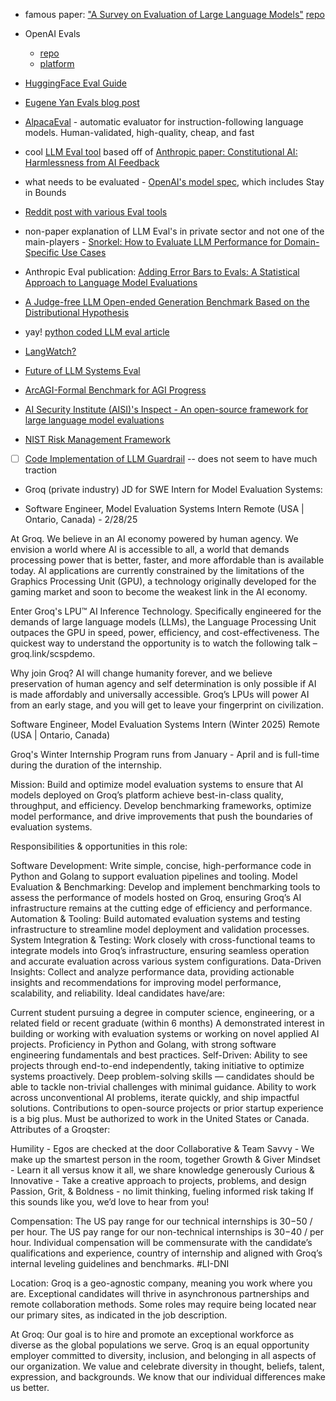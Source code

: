 * famous paper: ["A Survey on Evaluation of Large Language Models"](https://arxiv.org/abs/2307.03109) [repo](https://github.com/MLGroupJLU/LLM-eval-survey)
* OpenAI Evals
  * [repo](https://github.com/openai/evals)
  * [platform](https://platform.openai.com/docs/guides/evals)
* [HuggingFace Eval Guide](https://github.com/huggingface/evaluation-guidebook)
* [Eugene Yan Evals blog post](https://eugeneyan.com/writing/evals/)
* [AlpacaEval](https://github.com/tatsu-lab/alpaca_eval?tab=readme-ov-file#quick-start) - automatic evaluator for instruction-following language models. Human-validated, high-quality, cheap, and fast
* cool [LLM Eval tool](https://eugeneyan.com/writing/llm-evaluators/) based off of [Anthropic paper: Constitutional AI: Harmlessness from AI Feedback](https://arxiv.org/abs/2212.08073)
* what needs to be evaluated - [OpenAI's model spec](https://model-spec.openai.com/2025-02-12.html), which includes Stay in Bounds

* [Reddit post with various Eval tools](https://www.reddit.com/r/mlops/comments/1defvza/best_beginner_resources_for_llm_evaluation/)
* non-paper explanation of LLM Eval's in private sector and not one of the main-players - [Snorkel: How to Evaluate LLM Performance for Domain-Specific Use Cases](https://www.youtube.com/watch?v=ZHjulqB-4A0)
* Anthropic Eval publication: [Adding Error Bars to Evals: A Statistical Approach to Language Model Evaluations](https://arxiv.org/abs/2411.00640)
* [A Judge-free LLM Open-ended Generation Benchmark Based on the Distributional Hypothesis](https://arxiv.org/abs/2502.09316)

* yay! [python coded LLM eval article](https://medium.com/@jeffreyip54/llm-evaluation-metrics-everything-you-need-for-llm-evaluation-6b129157e33c)
* [LangWatch?](https://docs.langwatch.ai/optimization-studio/evaluating)
* [Future of LLM Systems Eval ](https://www.reddit.com/r/LocalLLaMA/comments/18z3ygo/the_future_of_llm_systems_evaluation/)
* [ArcAGI-Formal Benchmark for AGI Progress](https://arcprize.org/)
* [AI Security Institute (AISI)'s Inspect - An open-source framework for large language model evaluations](https://inspect.ai-safety-institute.org.uk/)
* [NIST Risk Management Framework](https://csrc.nist.gov/projects/risk-management)
* [ ] [Code Implementation of LLM Guardrail](https://github.com/mindyng/GuardReasoner) -- does not seem to have much traction
* Groq (private industry) JD for SWE Intern for Model Evaluation Systems:

* Software Engineer, Model Evaluation Systems Intern
Remote (USA | Ontario, Canada) - 2/28/25

At Groq. We believe in an AI economy powered by human agency. We envision a world where AI is accessible to all, a world that demands processing power that is better, faster, and more affordable than is available today. AI applications are currently constrained by the limitations of the Graphics Processing Unit (GPU), a technology originally developed for the gaming market and soon to become the weakest link in the AI economy.

Enter Groq's LPU™ AI Inference Technology. Specifically engineered for the demands of large language models (LLMs), the Language Processing Unit outpaces the GPU in speed, power, efficiency, and cost-effectiveness. The quickest way to understand the opportunity is to watch the following talk – groq.link/scspdemo.

Why join Groq? AI will change humanity forever, and we believe preservation of human agency and self determination is only possible if AI is made affordably and universally accessible. Groq’s LPUs will power AI from an early stage, and you will get to leave your fingerprint on civilization.

Software Engineer, Model Evaluation Systems Intern (Winter 2025)
Remote (USA | Ontario, Canada)

Groq's Winter Internship Program runs from January - April and is full-time during the duration of the internship.

Mission: Build and optimize model evaluation systems to ensure that AI models deployed on Groq’s platform achieve best-in-class quality, throughput, and efficiency. Develop benchmarking frameworks, optimize model performance, and drive improvements that push the boundaries of evaluation systems.

Responsibilities & opportunities in this role:

Software Development: Write simple, concise, high-performance code in Python and Golang to support evaluation pipelines and tooling.
Model Evaluation & Benchmarking: Develop and implement benchmarking tools to assess the performance of models hosted on Groq, ensuring Groq’s AI infrastructure remains at the cutting edge of efficiency and performance.
Automation & Tooling: Build automated evaluation systems and testing infrastructure to streamline model deployment and validation processes.
System Integration & Testing: Work closely with cross-functional teams to integrate models into Groq’s infrastructure, ensuring seamless operation and accurate evaluation across various system configurations.
Data-Driven Insights: Collect and analyze performance data, providing actionable insights and recommendations for improving model performance, scalability, and reliability.
Ideal candidates have/are:

Current student pursuing a degree in computer science, engineering, or a related field or recent graduate (within 6 months)
A demonstrated interest in building or working with evaluation systems or working on novel applied AI projects.
Proficiency in Python and Golang, with strong software engineering fundamentals and best practices.
Self-Driven: Ability to see projects through end-to-end independently, taking initiative to optimize systems proactively.
Deep problem-solving skills — candidates should be able to tackle non-trivial challenges with minimal guidance.
Ability to work across unconventional AI problems, iterate quickly, and ship impactful solutions.
Contributions to open-source projects or prior startup experience is a big plus.
Must be authorized to work in the United States or Canada.
Attributes of a Groqster:

Humility - Egos are checked at the door
Collaborative & Team Savvy - We make up the smartest person in the room, together
Growth & Giver Mindset - Learn it all versus know it all, we share knowledge generously
Curious & Innovative - Take a creative approach to projects, problems, and design
Passion, Grit, & Boldness - no limit thinking, fueling informed risk taking
If this sounds like you, we’d love to hear from you!

Compensation: The US pay range for our technical internships is $30-$50 / per hour. The US pay range for our non-technical internships is $30-$40 / per hour. Individual compensation will be commensurate with the candidate’s qualifications and experience, country of internship and aligned with Groq’s internal leveling guidelines and benchmarks. #LI-DNI

Location: Groq is a geo-agnostic company, meaning you work where you are. Exceptional candidates will thrive in asynchronous partnerships and remote collaboration methods. Some roles may require being located near our primary sites, as indicated in the job description.  

At Groq: Our goal is to hire and promote an exceptional workforce as diverse as the global populations we serve. Groq is an equal opportunity employer committed to diversity, inclusion, and belonging in all aspects of our organization. We value and celebrate diversity in thought, beliefs, talent, expression, and backgrounds. We know that our individual differences make us better.
